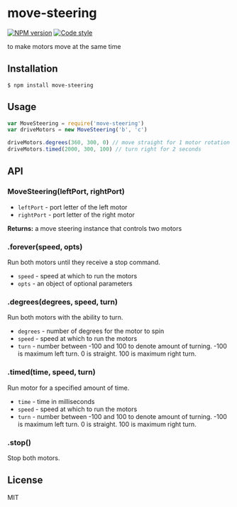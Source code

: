 
# move-steering

[![NPM version][npm-image]][npm-url]
[![Code style][standard-image]][standard-url]

to make motors move at the same time

## Installation

    $ npm install move-steering

## Usage

```js
var MoveSteering = require('move-steering')
var driveMotors = new MoveSteering('b', 'c')

driveMotors.degrees(360, 300, 0) // move straight for 1 motor rotation
driveMotors.timed(2000, 300, 100) // turn right for 2 seconds
```

## API

### MoveSteering(leftPort, rightPort)


- `leftPort` - port letter of the left motor
- `rightPort` - port letter of the right motor

**Returns:** a move steering instance that controls two motors

### .forever(speed, opts)
Run both motors until they receive a stop command.

- `speed` - speed at which to run the motors
- `opts` - an object of optional parameters

### .degrees(degrees, speed, turn)
Run both motors with the ability to turn.

- `degrees` - number of degrees for the motor to spin
- `speed` - speed at which to run the motors
- `turn` - number between -100 and 100 to denote amount of turning. -100 is maximum left turn. 0 is straight. 100 is maximum right turn.

### .timed(time, speed, turn)
Run motor for a specified amount of time.

  - `time` - time in milliseconds
  - `speed` - speed at which to run the motors
  - `turn` - number between -100 and 100 to denote amount of turning. -100 is maximum left turn. 0 is straight. 100 is maximum right turn.



### .stop()
Stop both motors.


## License

MIT

[standard-image]: https://img.shields.io/badge/code%20style-standard-brightgreen.svg?style=flat
[standard-url]: https://github.com/feross/standard
[npm-image]: https://img.shields.io/npm/v/move-steering.svg?style=flat-square
[npm-url]: https://npmjs.org/package/move-steering
